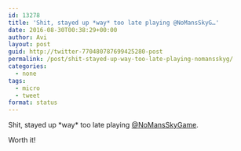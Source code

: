 ```yaml
---
id: 13278
title: 'Shit, stayed up *way* too late playing @NoMansSkyG…'
date: 2016-08-30T00:38:29+00:00
author: Avi
layout: post
guid: http://twitter-770480787699425280-post
permalink: /post/shit-stayed-up-way-too-late-playing-nomansskyg/
categories:
  - none
tags:
  - micro
  - tweet
format: status
---
```

Shit, stayed up \*way\* too late playing [@NoMansSkyGame](http://twitter.com/NoMansSkyGame).

Worth it!